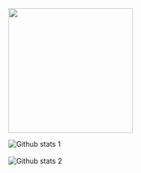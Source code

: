 
  <img height="250" src="https://raw.githubusercontent.com/laudep/code-gif-generator/master/docs/img/generating.gif">





![Github stats 1](https://github-readme-stats.vercel.app/api?username=bariskiyipinar&show_icons=true&theme=gradient) <br><br>  ![Github stats 2](https://github-readme-stats.vercel.app/api?username=bariskiyipinar&show_icons=true&theme=radical)
